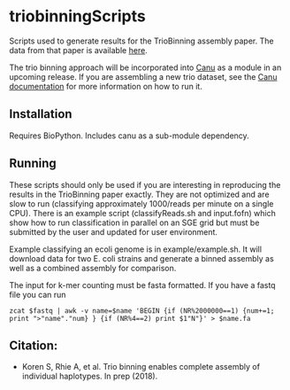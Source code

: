 # triobinningScripts

Scripts used to generate results for the TrioBinning assembly paper. The data from that paper is available [here](https://gembox.cbcb.umd.edu/triobinning/index.html). 

The trio binning approach will be incorporated into [Canu](https://github.com/marbl/canu) as a module in an upcoming release. If you are assembling a new trio dataset, see the [Canu documentation](https://canu.readthedocs.io/en/latest/) for more information on how to run it.

## Installation
Requires BioPython. Includes canu as a sub-module dependency. 

## Running
These scripts should only be used if you are interesting in reproducing the results in the TrioBinning paper exactly. They are not optimized and are slow to run (classifying approximately 1000/reads per minute on a single CPU). There is an example script (classifyReads.sh and input.fofn) which show how to run classification in parallel on an SGE grid but must be submitted by the user and updated for user environment.

Example classifying an ecoli genome is in example/example.sh. It will download data for two E. coli strains and generate a binned assembly as well as a combined assembly for comparison.

The input for k-mer counting must be fasta formatted. If you have a fastq file you can run

`zcat $fastq | awk -v name=$name 'BEGIN {if (NR%2000000==1) {num+=1; print ">"name"."num} } {if (NR%4==2) print $1"N"}' > $name.fa`

## Citation:
 - Koren S, Rhie A, et al. Trio binning enables complete assembly of individual haplotypes. In prep (2018).
